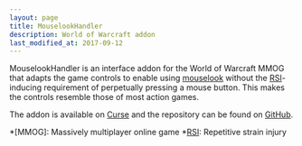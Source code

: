 ```yaml
---
layout: page
title: MouselookHandler
description: World of Warcraft addon
last_modified_at: 2017-09-12
---
```


MouselookHandler is an interface addon for the World of Warcraft MMOG that adapts the game
controls to enable using [mouselook][] without the [RSI][]-inducing requirement of
perpetually pressing a mouse button.  This makes the controls resemble those of most
action games.

The addon is available on [Curse][] and the repository can be found on [GitHub][].

[mouselook]: https://en.wikipedia.org/wiki/Free_look
<!-- [mouselook]: https://en.wiktionary.org/wiki/mouselook -->
[RSI]: https://en.wikipedia.org/wiki/Repetitive_strain_injury
[Curse]: https://mods.curse.com/addons/wow/mouselookhandler
[GitHub]: https://github.com/meribold/MouselookHandler

*[MMOG]: Massively multiplayer online game
*[RSI]: Repetitive strain injury

<!-- vim: set tw=90 sts=-1 sw=4 et spell: -->

